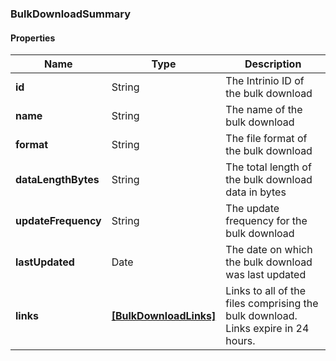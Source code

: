 
[//]: # (CLASS:BulkDownloadSummary)

[//]: # (KIND:object)

### BulkDownloadSummary

#### Properties

[//]: # (START_DEFINITION)

Name | Type | Description
------------ | ------------- | -------------
**id** | String | The Intrinio ID of the bulk download &nbsp;
**name** | String | The name of the bulk download &nbsp;
**format** | String | The file format of the bulk download &nbsp;
**dataLengthBytes** | String | The total length of the bulk download data in bytes &nbsp;
**updateFrequency** | String | The update frequency for the bulk download &nbsp;
**lastUpdated** | Date | The date on which the bulk download was last updated &nbsp;
**links** | [**[BulkDownloadLinks]**](BulkDownloadLinks.md) | Links to all of the files comprising the bulk download. Links expire in 24 hours. &nbsp;

[//]: # (END_DEFINITION)


[//]: # (CONTAINED_CLASS:BulkDownloadLinks)





